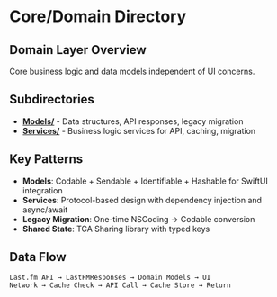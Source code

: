 # Core/Domain Directory

## Domain Layer Overview
Core business logic and data models independent of UI concerns.

## Subdirectories
- **[Models/](Models/)** - Data structures, API responses, legacy migration
- **[Services/](Services/)** - Business logic services for API, caching, migration

## Key Patterns
- **Models**: Codable + Sendable + Identifiable + Hashable for SwiftUI integration
- **Services**: Protocol-based design with dependency injection and async/await
- **Legacy Migration**: One-time NSCoding → Codable conversion
- **Shared State**: TCA Sharing library with typed keys

## Data Flow
```
Last.fm API → LastFMResponses → Domain Models → UI
Network → Cache Check → API Call → Cache Store → Return
```